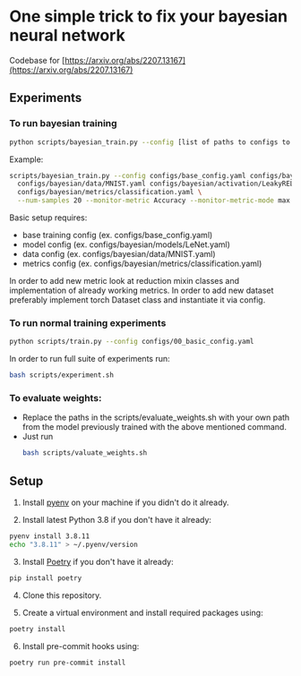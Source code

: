# One simple trick to fix your bayesian neural network
Codebase for [https://arxiv.org/abs/2207.13167](https://arxiv.org/abs/2207.13167)

## Experiments

### To run bayesian training

```bash
python scripts/bayesian_train.py --config [list of paths to configs to be merged, rightmost will override values of previous ones]
```

Example:
```bash
scripts/bayesian_train.py --config configs/base_config.yaml configs/bayesian/models/MLEClassify.yaml \
  configs/bayesian/data/MNIST.yaml configs/bayesian/activation/LeakyRELU.yaml \
  configs/bayesian/metrics/classification.yaml \
  --num-samples 20 --monitor-metric Accuracy --monitor-metric-mode max
```

Basic setup requires:
- base training config (ex. configs/base_config.yaml)
- model config (ex. configs/bayesian/models/LeNet.yaml)
- data config (ex. configs/bayesian/data/MNIST.yaml)
- metrics config (ex. configs/bayesian/metrics/classification.yaml)

In order to add new metric look at reduction mixin classes and implementation of already working metrics.
In order to add new dataset preferably implement torch Dataset class and instantiate it via config.

### To run normal training experiments

```bash
python scripts/train.py --config configs/00_basic_config.yaml
```

In order to run full suite of experiments run:

```bash
bash scripts/experiment.sh
```

### To evaluate weights:
  * Replace the paths in the scripts/evaluate_weights.sh with your own path from the model previously trained with the above mentioned command.
  * Just run
      ```bash
      bash scripts/valuate_weights.sh
      ```

## Setup

1. Install [pyenv](https://github.com/pyenv/pyenv) on your machine if you didn't do it already.

2. Install latest Python 3.8 if you don't have it already:
```bash
pyenv install 3.8.11
echo "3.8.11" > ~/.pyenv/version
```
3. Install [Poetry](https://python-poetry.org) if you don't have it already:
```bash
pip install poetry
```
4. Clone this repository.

5. Create a virtual environment and install required packages using:
```bash
poetry install
```
6. Install pre-commit hooks using:
```bash
poetry run pre-commit install
```
